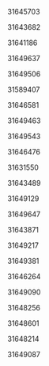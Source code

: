 31645703

31643682

31641186

31649637

31649506

31589407

31646581

31649463

31649543

31646476

31631550

31643489

31649129

31649647

31643871

31649217

31649381

31646264

31649090

31648256

31648601

31648214

31649087

